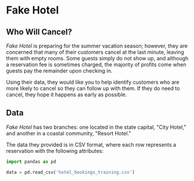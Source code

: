 # Fake Hotel

## Who Will Cancel?

*Fake Hotel* is preparing for the summer vacation season; however, they are concerned that many of their customers cancel at the last minute, leaving them with empty rooms. Some guests simply do not show up, and although a reservation fee is sometimes charged, the majority of profits come when guests pay the remainder upon checking in.

Using their data, they would like you to help identify customers who are more likely to cancel so they can follow up with them. If they do need to cancel, they hope it happens as early as possible.

## Data

*Fake Hotel* has two branches: one located in the state capital, "City Hotel," and another in a coastal community, "Resort Hotel."

The data they provided is in CSV format, where each row represents a reservation with the following attributes:

```python
import pandas as pd

data = pd.read_csv('hotel_bookings_training.csv')
```